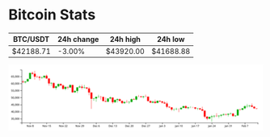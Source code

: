 # Bitcoin Stats

BTC/USDT|24h change|24h high|24h low|
|---|---|---|---|
|$42188.71|-3.00%|$43920.00|$41688.88|

<img src="./chart.svg">
